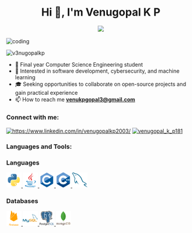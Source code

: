 <!DOCTYPE html>
<html lang="en">
<head>
  <meta charset="UTF-8">
  <meta name="viewport" content="width=device-width, initial-scale=1.0">
  
</head>


<h1 align="center">Hi 👋, I'm Venugopal K P</h1>
<p align="center">
  <img src="https://readme-typing-svg.herokuapp.com?font=Fira+Code&duration=4000&pause=1000&color=F79400&width=435&lines=Software+Engineer+in+Making;ML+Enthusiast;Always+Learning+Something+New" />
</p>
<centre>
<img alt = "coding" width ="1000" height = "500" src= "https://user-images.githubusercontent.com/74038190/238353480-219bcc70-f5dc-466b-9a60-29653d8e8433.gif">
</centre>
<p align="left"> <img src="https://komarev.com/ghpvc/?username=v3nugopalkp&label=Profile%20views&color=0e75b6&style=flat" alt="v3nugopalkp" /> </p>

- 🔭 Final year Computer Science Engineering student
- 🌱 Interested in software development, cybersecurity, and machine learning
- 🎓 Seeking opportunities to collaborate on open-source projects and gain practical experience
- 📫 How to reach me **venukpgopal3@gmail.com**

<h3 align="left">Connect with me:</h3>
<p align="left">
<a href="https://linkedin.com/in/https://www.linkedin.com/in/venugopalkp2003/" target="blank"><img align="center" src="https://raw.githubusercontent.com/rahuldkjain/github-profile-readme-generator/master/src/images/icons/Social/linked-in-alt.svg" alt="https://www.linkedin.com/in/venugopalkp2003/" height="30" width="40" /></a>
<a href="https://instagram.com/venugopal_k_p181" target="blank"><img align="center" src="https://raw.githubusercontent.com/rahuldkjain/github-profile-readme-generator/master/src/images/icons/Social/instagram.svg" alt="venugopal_k_p181" height="30" width="40" /></a>
</p>

<h3 align="left">Languages and Tools:</h3>

### Languages
<p align="left"> 
    <a href="https://www.python.org" target="_blank" rel="noreferrer"> 
        <img src="https://raw.githubusercontent.com/devicons/devicon/master/icons/python/python-original.svg" alt="python" width="40" height="40"/> 
    </a> 
    <a href="https://www.java.com" target="_blank" rel="noreferrer"> 
        <img src="https://raw.githubusercontent.com/devicons/devicon/master/icons/java/java-original.svg" alt="java" width="40" height="40"/> 
    </a> 
    <a href="https://www.cprogramming.com/" target="_blank" rel="noreferrer"> 
        <img src="https://raw.githubusercontent.com/devicons/devicon/master/icons/c/c-original.svg" alt="c" width="40" height="40"/> 
    </a> 
    <a href="https://www.w3schools.com/cpp/" target="_blank" rel="noreferrer"> 
        <img src="https://raw.githubusercontent.com/devicons/devicon/master/icons/cplusplus/cplusplus-original.svg" alt="cplusplus" width="40" height="40"/> 
    </a> 
    <a href="https://www.w3schools.com/sql/" target="_blank" rel="noreferrer"> 
        <img src="https://raw.githubusercontent.com/devicons/devicon/master/icons/mysql/mysql-original.svg" alt="sql" width="40" height="40"/> 
    </a>
</p>

### Databases
<p align="left">
    <a href="https://firebase.google.com" target="_blank" rel="noreferrer"> 
        <img src="https://raw.githubusercontent.com/devicons/devicon/master/icons/firebase/firebase-plain-wordmark.svg" alt="firebase" width="40" height="40"/> 
    </a> 
    <a href="https://www.mysql.com/" target="_blank" rel="noreferrer"> 
        <img src="https://raw.githubusercontent.com/devicons/devicon/master/icons/mysql/mysql-original-wordmark.svg" alt="mysql" width="40" height="40"/> 
    </a>
    <a href="https://www.postgresql.org" target="_blank" rel="noreferrer"> 
        <img src="https://raw.githubusercontent.com/devicons/devicon/master/icons/postgresql/postgresql-original-wordmark.svg" alt="postgresql" width="40" height="40"/> 
    </a>
    <a href="https://www.mongodb.com" target="_blank" rel="noreferrer"> 
        <img src="https://raw.githubusercontent.com/devicons/devicon/master/icons/mongodb/mongodb-original-wordmark.svg" alt="mongodb" width="40" height="40"/> 
    </a> 
</p>



